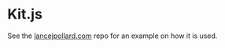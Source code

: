 # Kit.js

See the
[lancejpollard.com](https://github.com/lancejpollard/lancejpollard.com)
repo for an example on how it is used.

